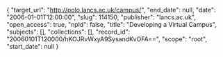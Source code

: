 {
  "target_url": "http://polo.lancs.ac.uk/campus/", 
  "end_date": null, 
  "date": "2006-01-01T12:00:00", 
  "slug": 114150, 
  "publisher": "lancs.ac.uk", 
  "open_access": true, 
  "npld": false, 
  "title": "Developing a Virtual Campus", 
  "subjects": [], 
  "collections": [], 
  "record_id": "20060101T120000/hKOJRvWxyA9SysandKvOFA==", 
  "scope": "root", 
  "start_date": null
}

